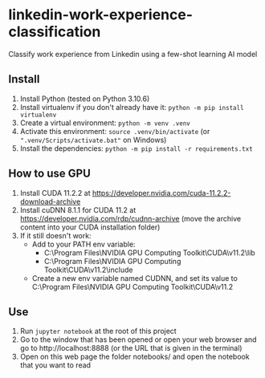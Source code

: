 # linkedin-work-experience-classification
Classify work experience from Linkedin using a few-shot learning AI model

## Install

1. Install Python (tested on Python 3.10.6)
2. Install virtualenv if you don't already have it: `python -m pip install virtualenv`
3. Create a virtual environment: `python -m venv .venv`
4. Activate this environment: `source .venv/bin/activate` (or `".venv/Scripts/activate.bat"` on Windows)
5. Install the dependencies: `python -m pip install -r requirements.txt`


## How to use GPU

1. Install CUDA 11.2.2 at https://developer.nvidia.com/cuda-11.2.2-download-archive
2. Install cuDNN 8.1.1 for CUDA 11.2 at https://developer.nvidia.com/rdp/cudnn-archive (move the archive content into your CUDA installation folder)
3. If it still doesn't work:
	- Add to your PATH env variable:
		- C:\Program Files\NVIDIA GPU Computing Toolkit\CUDA\v11.2\lib
		- C:\Program Files\NVIDIA GPU Computing Toolkit\CUDA\v11.2\include
	- Create a new env variable named CUDNN, and set its value to C:\Program Files\NVIDIA GPU Computing Toolkit\CUDA\v11.2

## Use

1. Run `jupyter notebook` at the root of this project
2. Go to the window that has been opened or open your web browser and go to http://localhost:8888 (or the URL that is given in the terminal)
3. Open on this web page the folder notebooks/ and open the notebook that you want to read
